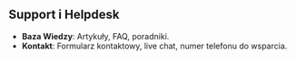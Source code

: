 ## Support i Helpdesk

- **Baza Wiedzy**: Artykuły, FAQ, poradniki.
- **Kontakt**: Formularz kontaktowy, live chat, numer telefonu do wsparcia.

